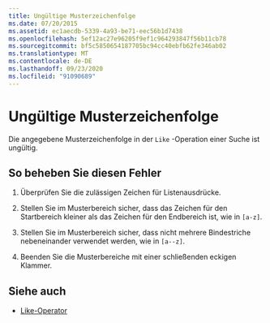 ```yaml
---
title: Ungültige Musterzeichenfolge
ms.date: 07/20/2015
ms.assetid: ec1aecdb-5339-4a93-be71-eec56b1d7438
ms.openlocfilehash: 5ef12ac27e96205f9ef1c964293847f56b11cb78
ms.sourcegitcommit: bf5c5850654187705bc94cc40ebfb62fe346ab02
ms.translationtype: MT
ms.contentlocale: de-DE
ms.lasthandoff: 09/23/2020
ms.locfileid: "91090689"
---
```

# <a name="invalid-pattern-string"></a>Ungültige Musterzeichenfolge

Die angegebene Musterzeichenfolge in der `Like` -Operation einer Suche ist ungültig.  
  
## <a name="to-correct-this-error"></a>So beheben Sie diesen Fehler  
  
1. Überprüfen Sie die zulässigen Zeichen für Listenausdrücke.  
  
2. Stellen Sie im Musterbereich sicher, dass das Zeichen für den Startbereich kleiner als das Zeichen für den Endbereich ist, wie in `[a-z]`.  
  
3. Stellen Sie im Musterbereich sicher, dass nicht mehrere Bindestriche nebeneinander verwendet werden, wie in `[a--z]`.  
  
4. Beenden Sie die Musterbereiche mit einer schließenden eckigen Klammer.  
  
## <a name="see-also"></a>Siehe auch

- [Like-Operator](../language-reference/operators/like-operator.md)
